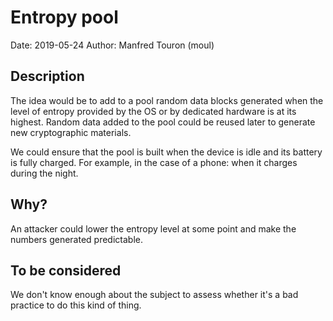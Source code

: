 # Entropy pool

Date: 2019-05-24
Author: Manfred Touron (moul)

## Description

The idea would be to add to a pool random data blocks generated when the level of entropy provided by the OS or by dedicated hardware is at its highest.
Random data added to the pool could be reused later to generate new cryptographic materials.

We could ensure that the pool is built when the device is idle and its battery is fully charged.
For example, in the case of a phone: when it charges during the night.


## Why?

An attacker could lower the entropy level at some point and make the numbers generated predictable.


## To be considered

We don't know enough about the subject to assess whether it's a bad practice to do this kind of thing.
